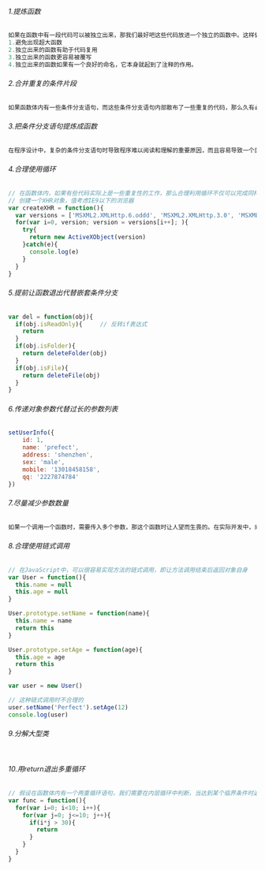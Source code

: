 ###### 1.提炼函数

```js
如果在函数中有一段代码可以被独立出来，那我们最好吧这些代码放进一个独立的函数中。这样做的好处有以下几点
1.避免出现超大函数
2.独立出来的函数有助于代码复用
3.独立出来的函数更容易被覆写
4.独立出来的函数如果有一个良好的命名，它本身就起到了注释的作用。
```

###### 2.合并重复的条件片段

```js
如果函数体内有一些条件分支语句，而这些条件分支语句内部散布了一些重复的代码，那么久有必要进行合并去重工作。
```

###### 3.把条件分支语句提炼成函数

```js
在程序设计中，复杂的条件分支语句时导致程序难以阅读和理解的重要原因，而且容易导致一个庞大的函数
```

###### 4.合理使用循环

```js
// 在函数体内，如果有些代码实际上是一些重复性的工作，那么合理利用循环不仅可以完成同样的功能，还可以使代码量更小
// 创建一个XHR对象，值考虑IE9以下的浏览器
var createXHR = function(){
  var versions = ['MSXML2.XMLHttp.6.oddd', 'MSXML2.XMLHttp.3.0', 'MSXML2.XMLHttp']
  for(var i=0, version; version = versions[i++]; ){
    try{
      return new ActiveXObject(version)
    }catch(e){
      console.log(e)
    }
  }
}
```

###### 5.提前让函数退出代替嵌套条件分支

```js
var del = function(obj){
  if(obj.isReadOnly){     // 反转if表达式
    return
  }
  if(obj.isFolder){
    return deleteFolder(obj)
  }
  if(obj.isFile){
    return deleteFile(obj)
  }
}
```

###### 6.传递对象参数代替过长的参数列表

```js
setUserInfo({
    id: 1,
    name: 'prefect',
    address: 'shenzhen',
    sex: 'male',
    mobile: '13018458158',
    qq: '2227874784'
})
```

###### 7.尽量减少参数数量

```js
如果一个调用一个函数时，需要传入多个参数，那这个函数时让人望而生畏的。在实际开发中，向函数传递参数不可避免，但我们应该尽量减少函数接收的参数数量。
```

###### 8.合理使用链式调用

```js
// 在JavaScript中，可以很容易实现方法的链式调用，即让方法调用结束后返回对象自身
var User = function(){
  this.name = null
  this.age = null
}

User.prototype.setName = function(name){
  this.name = name
  return this
}

User.prototype.setAge = function(age){
  this.age = age
  return this
}

var user = new User()

// 这种链式调用时不合理的
user.setName('Perfect').setAge(12)
console.log(user)

```

###### 9.分解大型类

```js

```

###### 10.用return退出多重循环

```js
// 假设在函数体内有一个两重循环语句，我们需要在内层循环中判断，当达到某个临界条件时退出外层的循环，我们大多数时候会引入一个控制标记变量
var func = function(){
  for(var i=0; i<10; i++){
    for(var j=0; j<=10; j++){
      if(i*j > 30){
        return
      }
    }
  }
}
```



